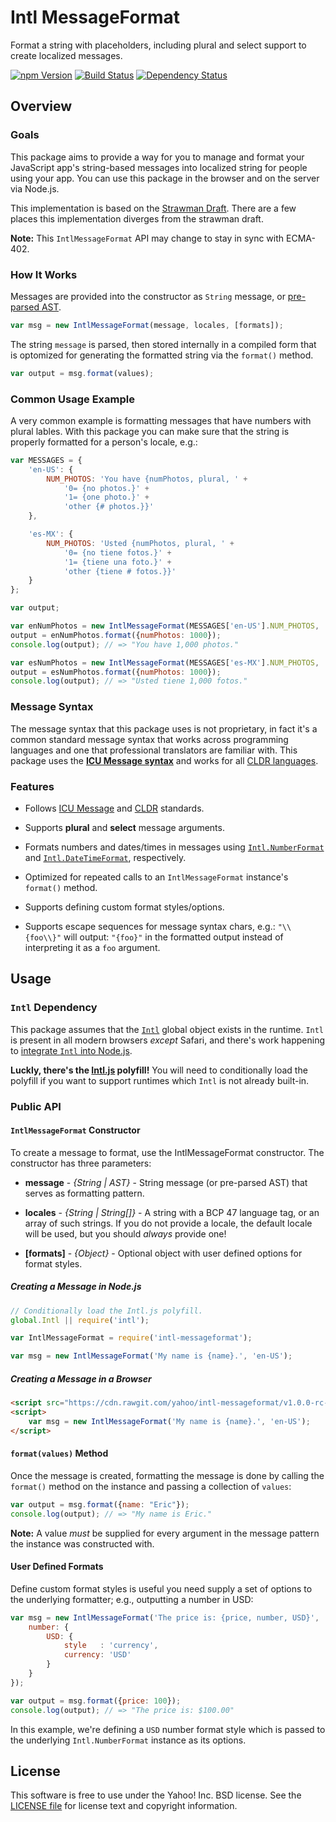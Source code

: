 Intl MessageFormat
==================

Format a string with placeholders, including plural and select support to create localized messages.

[![npm Version](https://img.shields.io/npm/v/intl-messageformat.svg?style=flat)][NPM]
[![Build Status](http://img.shields.io/travis/yahoo/intl-messageformat.svg?style=flat)][TRAVIS]
[![Dependency Status](https://img.shields.io/david/yahoo/intl-messageformat.svg?style=flat)][DAVID]

Overview
--------

### Goals

This package aims to provide a way for you to manage and format your JavaScript app's string-based messages into localized string for people using your app. You can use this package in the browser and on the server via Node.js.

This implementation is based on the [Strawman Draft][STRAWMAN]. There are a few places this implementation diverges from the strawman draft.

**Note:** This `IntlMessageFormat` API may change to stay in sync with ECMA-402.

### How It Works

Messages are provided into the constructor as `String` message, or [pre-parsed AST][PARSER].

```javascript
var msg = new IntlMessageFormat(message, locales, [formats]);
```

The string `message` is parsed, then stored internally in a compiled form that is optomized for generating the formatted string via the `format()` method.

```javascript
var output = msg.format(values);
```

### Common Usage Example

A very common example is formatting messages that have numbers with plural lables. With this package you can make sure that the string is properly formatted for a person's locale, e.g.:

```javascript
var MESSAGES = {
    'en-US': {
        NUM_PHOTOS: 'You have {numPhotos, plural, ' +
            '0= {no photos.}' +
            '1= {one photo.}' +
            'other {# photos.}}'
    },

    'es-MX': {
        NUM_PHOTOS: 'Usted {numPhotos, plural, ' +
            '0= {no tiene fotos.}' +
            '1= {tiene una foto.}' +
            'other {tiene # fotos.}}'
    }
};

var output;

var enNumPhotos = new IntlMessageFormat(MESSAGES['en-US'].NUM_PHOTOS, 'en-US');
output = enNumPhotos.format({numPhotos: 1000});
console.log(output); // => "You have 1,000 photos."

var esNumPhotos = new IntlMessageFormat(MESSAGES['es-MX'].NUM_PHOTOS, 'es-MX');
output = esNumPhotos.format({numPhotos: 1000});
console.log(output); // => "Usted tiene 1,000 fotos."
```

### Message Syntax

The message syntax that this package uses is not proprietary, in fact it's a common standard message syntax that works across programming languages and one that professional translators are familiar with. This package uses the **[ICU Message syntax][ICU]** and works for all [CLDR languages][CLDR].

### Features

* Follows [ICU Message][ICU] and [CLDR][CLDR] standards.

* Supports **plural** and **select** message arguments.

* Formats numbers and dates/times in messages using [`Intl.NumberFormat`][INTL-NF] and [`Intl.DateTimeFormat`][INTL-DTF], respectively.

* Optimized for repeated calls to an `IntlMessageFormat` instance's `format()` method.

* Supports defining custom format styles/options.

* Supports escape sequences for message syntax chars, e.g.: `"\\{foo\\}"` will output: `"{foo}"` in the formatted output instead of interpreting it as a `foo` argument.


Usage
-----

### `Intl` Dependency

This package assumes that the [`Intl`][INTL] global object exists in the runtime. `Intl` is present in all modern browsers _except_ Safari, and there's work happening to [integrate `Intl` into Node.js][NODE-INTL].

**Luckly, there's the [Intl.js][] polyfill!** You will need to conditionally load the polyfill if you want to support runtimes which `Intl` is not already built-in.

### Public API

#### `IntlMessageFormat` Constructor
To create a message to format, use the IntlMessageFormat constructor. The constructor has three parameters:

 - **message** - _{String | AST}_ - String message (or pre-parsed AST) that serves as formatting pattern.

 - **locales** - _{String | String[]}_ - A string with a BCP 47 language tag, or an array of such strings. If you do not provide a locale, the default locale will be used, but you should _always_ provide one!

 - **[formats]** - _{Object}_ - Optional object with user defined options for format styles.

##### Creating a Message in Node.js
```javascript
// Conditionally load the Intl.js polyfill.
global.Intl || require('intl');

var IntlMessageFormat = require('intl-messageformat');

var msg = new IntlMessageFormat('My name is {name}.', 'en-US');
```

##### Creating a Message in a Browser
```html
<script src="https://cdn.rawgit.com/yahoo/intl-messageformat/v1.0.0-rc-1/dist/intl-messageformat.min.js"></script>
<script>
    var msg = new IntlMessageFormat('My name is {name}.', 'en-US');
</script>
```

#### `format(values)` Method

Once the message is created, formatting the message is done by calling the `format()` method on the instance and passing a collection of `values`:

```javascript
var output = msg.format({name: "Eric"});
console.log(output); // => "My name is Eric."
```

**Note:** A value _must_ be supplied for every argument in the message pattern the instance was constructed with.

#### User Defined Formats

Define custom format styles is useful you need supply a set of options to the underlying formatter; e.g., outputting a number in USD:

```javascript
var msg = new IntlMessageFormat('The price is: {price, number, USD}', 'en-US', {
    number: {
        USD: {
            style   : 'currency',
            currency: 'USD'
        }
    }
});

var output = msg.format({price: 100});
console.log(output); // => "The price is: $100.00"
```

In this example, we're defining a `USD` number format style which is passed to the underlying `Intl.NumberFormat` instance as its options.


License
-------

This software is free to use under the Yahoo! Inc. BSD license.
See the [LICENSE file][LICENSE] for license text and copyright information.


[DAVID]: https://david-dm.org/yahoo/intl-messageformat
[TRAVIS]: https://travis-ci.org/yahoo/intl-messageformat
[NPM]: https://www.npmjs.org/package/intl-messageformat
[STRAWMAN]: http://wiki.ecmascript.org/doku.php?id=globalization:messageformatting
[PARSER]: https://github.com/yahoo/intl-messageformat-parser
[ICU]: http://userguide.icu-project.org/formatparse/messages
[CLDR]: http://cldr.unicode.org/
[INTL]: https://developer.mozilla.org/en-US/docs/Web/JavaScript/Reference/Global_Objects/Intl
[INTL-NF]: https://developer.mozilla.org/en-US/docs/Web/JavaScript/Reference/Global_Objects/NumberFormat
[INTL-DTF]: https://developer.mozilla.org/en-US/docs/Web/JavaScript/Reference/Global_Objects/DateTimeFormat
[NODE-INTL]: https://github.com/joyent/node/issues/6371
[Intl.js]: https://github.com/andyearnshaw/Intl.js
[LICENSE]: https://github.com/yahoo/intl-messageformat/blob/master/LICENSE
